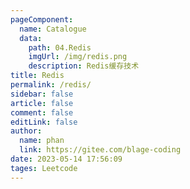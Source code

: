 ```yaml
---
pageComponent: 
  name: Catalogue
  data: 
    path: 04.Redis
    imgUrl: /img/redis.png
    description: Redis缓存技术
title: Redis
permalink: /redis/
sidebar: false
article: false
comment: false
editLink: false
author: 
  name: phan
  link: https://gitee.com/blage-coding
date: 2023-05-14 17:56:09
tages: Leetcode
---
```

